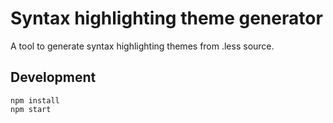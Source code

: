 # Syntax highlighting theme generator

A tool to generate syntax highlighting themes from .less source.

## Development

```
npm install
npm start
```

